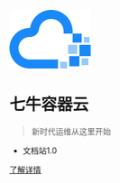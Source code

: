 <!-- _coverpage.md -->

![logo](_media/logo-blue.png)

# 七牛容器云

> 新时代运维从这里开始

- 文档站1.0

[了解详情](introduction/product-introduction.md)
